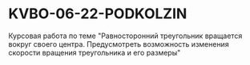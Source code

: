 # KVBO-06-22-PODKOLZIN
Курсовая работа по теме "Равносторонний треугольник вращается вокруг своего центра. Предусмотреть возможность изменения скорости вращения треугольника и его размеры"
